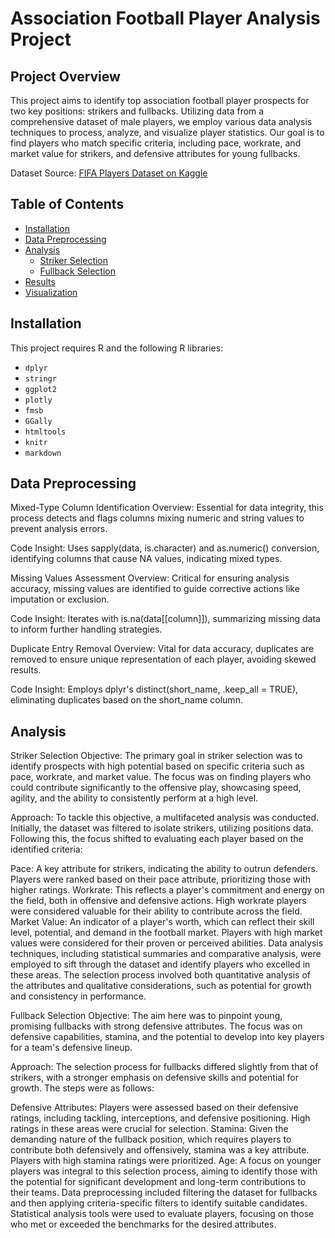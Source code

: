 # Association Football Player Analysis Project

## Project Overview

This project aims to identify top association football player prospects for two key positions: strikers and fullbacks. Utilizing data from a comprehensive dataset of male players, we employ various data analysis techniques to process, analyze, and visualize player statistics. Our goal is to find players who match specific criteria, including pace, workrate, and market value for strikers, and defensive attributes for young fullbacks.

Dataset Source: [FIFA Players Dataset on Kaggle](https://www.kaggle.com/datasets/joebeachcapital/fifa-players?select=male_players_23.csv)

## Table of Contents

- [Installation](#installation)
- [Data Preprocessing](#data-preprocessing)
- [Analysis](#analysis)
  - [Striker Selection](#striker-selection)
  - [Fullback Selection](#fullback-selection)
- [Results](#results)
- [Visualization](#visualization)


## Installation

This project requires R and the following R libraries:

- `dplyr`
- `stringr`
- `ggplot2`
- `plotly`
- `fmsb`
- `GGally`
- `htmltools`
- `knitr`
- `markdown`




## Data Preprocessing
Mixed-Type Column Identification
Overview: Essential for data integrity, this process detects and flags columns mixing numeric and string values to prevent analysis errors.

Code Insight: Uses sapply(data, is.character) and as.numeric() conversion, identifying columns that cause NA values, indicating mixed types.

Missing Values Assessment
Overview: Critical for ensuring analysis accuracy, missing values are identified to guide corrective actions like imputation or exclusion.

Code Insight: Iterates with is.na(data[[column]]), summarizing missing data to inform further handling strategies.

Duplicate Entry Removal
Overview: Vital for data accuracy, duplicates are removed to ensure unique representation of each player, avoiding skewed results.

Code Insight: Employs dplyr's distinct(short_name, .keep_all = TRUE), eliminating duplicates based on the short_name column.

## Analysis

Striker Selection
Objective: The primary goal in striker selection was to identify prospects with high potential based on specific criteria such as pace, workrate, and market value. The focus was on finding players who could contribute significantly to the offensive play, showcasing speed, agility, and the ability to consistently perform at a high level.

Approach: To tackle this objective, a multifaceted analysis was conducted. Initially, the dataset was filtered to isolate strikers, utilizing positions data. Following this, the focus shifted to evaluating each player based on the identified criteria:

Pace: A key attribute for strikers, indicating the ability to outrun defenders. Players were ranked based on their pace attribute, prioritizing those with higher ratings.
Workrate: This reflects a player's commitment and energy on the field, both in offensive and defensive actions. High workrate players were considered valuable for their ability to contribute across the field.
Market Value: An indicator of a player's worth, which can reflect their skill level, potential, and demand in the football market. Players with high market values were considered for their proven or perceived abilities.
Data analysis techniques, including statistical summaries and comparative analysis, were employed to sift through the dataset and identify players who excelled in these areas. The selection process involved both quantitative analysis of the attributes and qualitative considerations, such as potential for growth and consistency in performance.

Fullback Selection
Objective: The aim here was to pinpoint young, promising fullbacks with strong defensive attributes. The focus was on defensive capabilities, stamina, and the potential to develop into key players for a team's defensive lineup.

Approach: The selection process for fullbacks differed slightly from that of strikers, with a stronger emphasis on defensive skills and potential for growth. The steps were as follows:

Defensive Attributes: Players were assessed based on their defensive ratings, including tackling, interceptions, and defensive positioning. High ratings in these areas were crucial for selection.
Stamina: Given the demanding nature of the fullback position, which requires players to contribute both defensively and offensively, stamina was a key attribute. Players with high stamina ratings were prioritized.
Age: A focus on younger players was integral to this selection process, aiming to identify those with the potential for significant development and long-term contributions to their teams.
Data preprocessing included filtering the dataset for fullbacks and then applying criteria-specific filters to identify suitable candidates. Statistical analysis tools were used to evaluate players, focusing on those who met or exceeded the benchmarks for the desired attributes.
